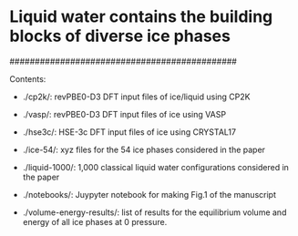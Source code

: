 # Liquid water contains the building blocks of diverse ice phases
#############################################


Contents:

* ./cp2k/: revPBE0-D3 DFT input files of ice/liquid using CP2K

* ./vasp/: revPBE0-D3 DFT input files of ice using VASP

* ./hse3c/: HSE-3c DFT input files of ice using CRYSTAL17

* ./ice-54/: xyz files for the 54 ice phases considered in the paper

* ./liquid-1000/: 1,000 classical liquid water configurations considered in the paper

* ./notebooks/: Juypyter notebook for making Fig.1 of the manuscript

* ./volume-energy-results/: list of results for the equilibrium volume and energy of all ice phases at 0 pressure.
